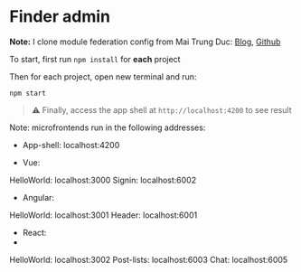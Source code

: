 # Finder admin

**Note:** I clone module federation config from Mai Trung Duc: [Blog](https://viblo.asia/p/microfrontend-module-federation-dua-microservices-den-voi-frontend-AZoJjXEEVY7), [Github](https://github.com/maitrungduc1410/viblo-microfrontend)

To start, first run `npm install` for **each** project

Then for each project, open new terminal and run:

```
npm start
```

> ⚠️ Finally, access the app shell at `http://localhost:4200` to see result

Note: microfrontends run in the following addresses:

- App-shell: localhost:4200

- Vue:

HelloWorld: localhost:3000
Signin: localhost:6002

- Angular:

HelloWorld: localhost:3001
Header: localhost:6001

- React:
- 
HelloWorld: localhost:3002
Post-lists: localhost:6003
Chat: localhost:6005
